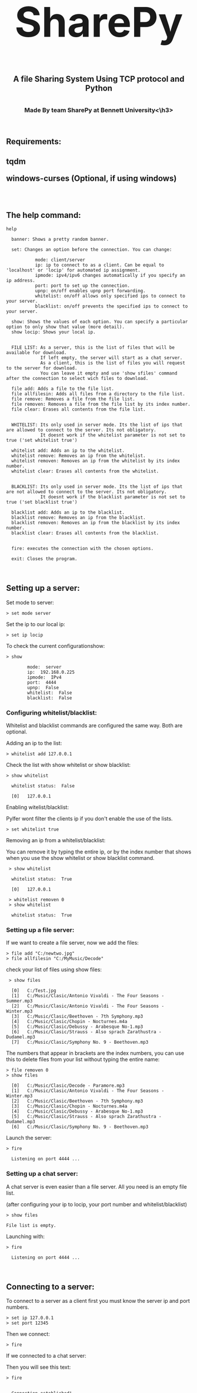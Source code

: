 <div style="width:100%;">
  <h1 align="center" style="font-weight:bold; font-size: 7rem;">SharePy</h1>
  <h2 align="center" style="margin-top: 37px;">A file Sharing System Using TCP protocol and Python</h2>
  <h3 align="center" style="margin-top: 37px;">Made By team SharePy at Bennett University<\h3>
</div>
<br>
<h2>Requirements:<h2>
<p><span>tqdm</span></p>
<p><span>windows-curses</span> (Optional, if using windows)</p>
<br>
<h2>The <span>help</span> command:</h2>

```console
help

  banner: Shows a pretty random banner.

  set: Changes an option before the connection. You can change:

           mode: client/server
           ip: ip to connect to as a client. Can be equal to 'localhost' or 'locip' for automated ip assignment.
           ipmode: ipv4/ipv6 changes automatically if you specify an ip address.
           port: port to set up the connection.
           upnp: on/off enables upnp port forwarding.
           whitelist: on/off allows only specified ips to connect to your server.
           blacklist: on/off prevents the specified ips to connect to your server.

  show: Shows the values of each option. You can specify a particular option to only show that value (more detail).
  show locip: Shows your local ip.


  FILE LIST: As a server, this is the list of files that will be available for download.
             If left empty, the server will start as a chat server.
             As a client, this is the list of files you will request to the server for download.
             You can leave it empty and use 'show sfiles' command after the connection to select wich files to download.

  file add: Adds a file to the file list.
  file allfilesin: Adds all files from a directory to the file list.
  file remove: Removes a file from the file list.
  file removen: Removes a file from the file list by its index number.
  file clear: Erases all contents from the file list.


  WHITELIST: Its only used in server mode. Its the list of ips that are allowed to connect to the server. Its not obligatory.
             It doesnt work if the whitelist parameter is not set to true ('set whitelist true')

  whitelist add: Adds an ip to the whitelist.
  whitelist remove: Removes an ip from the whitelist.
  whitelist removen: Removes an ip from the whitelist by its index number.
  whitelist clear: Erases all contents from the whitelist.


  BLACKLIST: Its only used in server mode. Its the list of ips that are not allowed to connect to the server. Its not obligatory.
             It doesnt work if the blacklist parameter is not set to true ('set blacklist true')

  blacklist add: Adds an ip to the blacklist.
  blacklist remove: Removes an ip from the blacklist.
  blacklist removen: Removes an ip from the blacklist by its index number.
  blacklist clear: Erases all contents from the blacklist.


  fire: executes the connection with the chosen options.

  exit: Closes the program.
```

<br>
<h2>Setting up a server:</h2>
<p>Set mode to server:</p>

```console
> set mode server
```

<p>Set the ip to our local ip:</p>

```console
> set ip locip
```

<p>To check the current configuration<span>show</span>:</p>

```console
> show

        mode:  server
        ip:  192.168.0.225
        ipmode:  IPv4
        port:  4444
        upnp:  False
        whitelist:  False
        blacklist:  False
```

<h3>Configuring whitelist/blacklist:</h3>
Whitelist and blacklist commands are configured the same way. Both are optional.
<p class="subtitle">Adding an ip to the list:</p>

```console
> whitelist add 127.0.0.1
```

Check the list with <span>show whitelist</span> or <span>show blacklist</span>:

```console
> show whitelist

  whitelist status:  False

  [0]   127.0.0.1
```

<p class="subtitle">Enabling witelist/blacklist:</p>
<p>Pylfer wont filter the clients ip if you don't enable the use of the lists.</p>

```console
> set whitelist true
```

<p class="subtitle">Removing an ip from a whitelist/blacklist:</p>
<p>You can remove it by typing the entire ip, or by the index number that shows when you use the <span>show whitelist</span> or <span>show blacklist</span> command.</p>

```console
 > show whitelist

  whitelist status:  True

  [0]   127.0.0.1

 > whitelist removen 0
 > show whitelist

  whitelist status:  True
```

<h3>Setting up a file server:</h3>
If we want to create a file server, now we add the files:

```console
> file add "C:/newtwo.jpg"
> file allfilesin "C:/MyMusic/Decode"
```

check your list of files using <span>show files</span>:

```console
 > show files

  [0]   C:/Test.jpg
  [1]   C:/Music/Clasic/Antonio Vivaldi - The Four Seasons - Summer.mp3
  [2]   C:/Music/Clasic/Antonio Vivaldi - The Four Seasons - Winter.mp3
  [3]   C:/Music/Clasic/Beethoven - 7th Symphony.mp3
  [4]   C:/Music/Clasic/Chopin - Nocturnes.m4a
  [5]   C:/Music/Clasic/Debussy - Arabesque No-1.mp3
  [6]   C:/Music/Clasic/Strauss - Also sprach Zarathustra - Dudamel.mp3
  [7]   C:/Music/Clasic/Symphony No. 9 - Beethoven.mp3
```

The numbers that appear in brackets are the index numbers, you can use this to delete files from your list without typing the entire name:

```console
> file removen 0
> show files

  [0]   C:/Music/Clasic/Decode - Paramore.mp3
  [1]   C:/Music/Clasic/Antonio Vivaldi - The Four Seasons - Winter.mp3
  [2]   C:/Music/Clasic/Beethoven - 7th Symphony.mp3
  [3]   C:/Music/Clasic/Chopin - Nocturnes.m4a
  [4]   C:/Music/Clasic/Debussy - Arabesque No-1.mp3
  [5]   C:/Music/Clasic/Strauss - Also sprach Zarathustra - Dudamel.mp3
  [6]   C:/Music/Clasic/Symphony No. 9 - Beethoven.mp3
```

Launch the server:

```console
> fire

  Listening on port 4444 ...
```

<h3>Setting up a chat server:</h3>
A chat server is even easier than a file server. All you need is an empty file list.
<p>(after configuring your ip to locip, your port number and whitelist/blacklist)</p>

```console
> show files

File list is empty.
```

Launching with:

```console
> fire

  Listening on port 4444 ...
```

<br>
<h2>Connecting to a server:</h2>
To connect to a server as a client first you must know the server ip and port numbers.

```console
> set ip 127.0.0.1
> set port 12345
```

Then we connect:

```console
> fire
```

<p class="subtitle">If we connected to a chat server:</p>
Then you will see this text:

```console
> fire


  Connection established!

  Username:
```

Now you have to type a username, this username will appear when you chat. Now you are ready to chat!
<p class="subtitle">If we are connected to a file server: </p>
Something like this should appear on the window

```console
 > fire


  Connection established!


  There are 7 files available for download.
  Receiving the file list...
  Done.


 >>
```

The double greater-than sign indicates that you are connected to the server. Now you can throw commands to communicate with it.

```console
>> help

  file add: Adds a file to the download list.
  file addn: Adds a file to the download list by its index number.
  file remove: Removes a file from the download list.
  file removen: Removes a file from the download list by its index number.
  file clear: Erases all the contents from the download list.
  all files: Adds all the available files to de download list.
  * There is no distinction between file and files commands...

  show  files: Shows the files in your download list
  show sfiles: Shows the files that the server has available for download.

  update: Updates the server file list.

  download: Starts the download of the chosen files in your download list.
              ** If the list is empty, downloads everything from the server!

  disconnect: Ends the connection with the server.

  exit: Closes the program.
```

First command we should use is <span>show sfiles</span> this will show the files the server has for download

```console
>> show sfiles

  [0]   Antonio Vivaldi - The Four Seasons - Summer.mp3
  [1]   Antonio Vivaldi - The Four Seasons - Winter.mp3
  [2]   Beethoven - 7th Symphony.mp3
  [3]   Chopin - Nocturnes.m4a
  [4]   Debussy - Arabesque No-1.mp3
  [5]   Strauss - Also sprach Zarathustra - Dudamel.mp3
  [6]   Symphony No. 9 - Beethoven.mp3
```

Now we add the files we want to download to our download list. Note that we have an index number for each file, so using <span>file addn</span> is usually faster than <span>file add</span>.
If the download list is empty, then we will download all the files.

```console
>> show files

  File list is empty. (Download everything mode)

 >> file addn 0 3 4
 >> show files

  [0]   Decode - Paramore.mp3
  [1]   I miss the old u - Blackbear.m4a
  [2]   Scream - Avenged Sevenfold.mp3

```

To download:

```console
>> download
  Starting download...

  Downloading Decode - Paramore.mp3: 100%|██████████████| 14.4M/14.4M [00:01<00:00, 13.9MB/s]
  Done.

  Downloading I miss the old u - Blackbear.m4a: 100%|█████████████████████████████████████████| 154M/154M [00:01<00:00, 89.7MB/s]
  Done.

  Downloading Scream - Avenged Sevenfold.mp3: 100%|█████████████████████████████████| 6.05M/6.05M [00:01<00:00, 5.35MB/s]
  Done.

 >
```

Note that when download is complete we are disconnected from the server.
